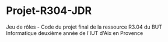 # Projet-R304-JDR
Jeu de rôles - Code du projet final de la ressource R3.04 du BUT Informatique deuxième année de l'IUT d'Aix en Provence

